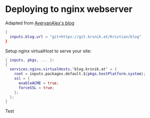 # Deploying to nginx webserver

Adapted from [AveryanAlex's blog](https://averyan.ru/en/p/nix-flakes-hugo)

```nix
{
  inputs.blog.url = "git+https://git.krsnik.at/Kristian/blog"
}
```

Setup nginx virtualHost to serve your site:

```nix
{ inputs, pkgs, ... }:
{
  services.nginx.virtualHosts."blog.krsnik.at" = {
    root = inputs.packages.default.${pkgs.hostPlatform.system};
    ssl = {
      enableACME = true;
      forceSSL = true;
    };
  };
}
```
Test